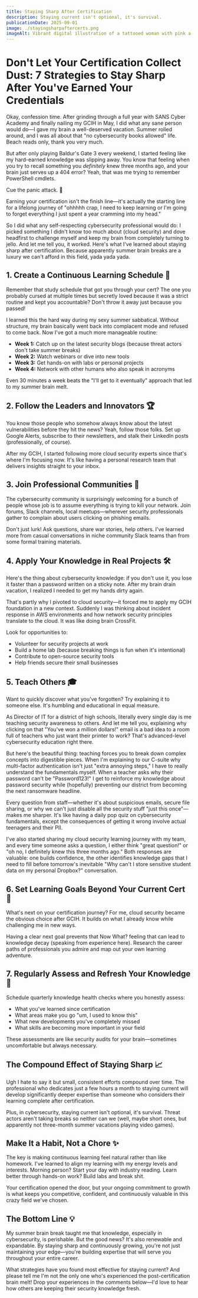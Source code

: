 ```yaml
---
title: Staying Sharp After Certification
description: Staying current isn't optional, it's survival.
publicationDate: 2025-09-01
image: ./stayingsharpaftercerts.png
imageAlt: Vibrant digital illustration of a tattooed woman with pink a pink buzzcut in left frame procrastinating by playing videos and then the same tattooed woman with a pink buzzcut in the right frame actually stuyding cybersecurity. 3 arrows are in the middle of the image between the two frames.
---
```


# Don't Let Your Certification Collect Dust: 7 Strategies to Stay Sharp After You've Earned Your Credentials

Okay, confession time. After grinding through a full year with SANS Cyber Academy and finally nailing my GCIH in May, I did what any sane person would do—I gave my brain a well-deserved vacation. Summer rolled around, and I was all about that "no cybersecurity books allowed" life. Beach reads only, thank you very much. 

But after only playing Baldur's Gate 3 every weekend, I started feeling like my hard-earned knowledge was slipping away. You know that feeling when you try to recall something you *definitely* knew three months ago, and your brain just serves up a 404 error? Yeah, that was me trying to remember PowerShell cmdlets.

Cue the panic attack. 🚨

Earning your certification isn't the finish line—it's actually the starting line for a lifelong journey of "ohhhhh crap, I need to keep learning or I'm going to forget everything I just spent a year cramming into my head."

So I did what any self-respecting cybersecurity professional would do: I picked something I didn't know too much about (cloud security) and dove headfirst to challenge myself and keep my brain from completely turning to jello. And let me tell you, it worked. Here's what I've learned about staying sharp after certification. Because apparently summer brain breaks are a luxury we can't afford in this field, yada yada yada.

## 1. Create a Continuous Learning Schedule 📅

Remember that study schedule that got you through your cert? The one you probably cursed at multiple times but secretly loved because it was a strict routine and kept you accountable? Don't throw it away just because you passed! 

I learned this the hard way during my sexy summer sabbatical. Without structure, my brain basically went back into complacent mode and refused to come back. Now I've got a much more manageable routine:

- **Week 1:** Catch up on the latest security blogs (because threat actors don't take summer breaks)
- **Week 2:** Watch webinars or dive into new tools 
- **Week 3:** Get hands-on with labs or personal projects
- **Week 4:** Network with other humans who also speak in acronyms

Even 30 minutes a week beats the "I'll get to it eventually" approach that led to my summer brain melt.

## 2. Follow the Leaders and Innovators 🏆

You know those people who somehow always know about the latest vulnerabilities before they hit the news? Yeah, follow those folks. Set up Google Alerts, subscribe to their newsletters, and stalk their LinkedIn posts (professionally, of course).

After my GCIH, I started following more cloud security experts since that's where I'm focusing now. It's like having a personal research team that delivers insights straight to your inbox.

## 3. Join Professional Communities 🤝

The cybersecurity community is surprisingly welcoming for a bunch of people whose job is to assume everything is trying to kill your network. Join forums, Slack channels, local meetups—wherever security professionals gather to complain about users clicking on phishing emails.

Don't just lurk! Ask questions, share war stories, help others. I've learned more from casual conversations in niche community Slack teams than from some formal training materials.

## 4. Apply Your Knowledge in Real Projects 🛠️

Here's the thing about cybersecurity knowledge: if you don't use it, you lose it faster than a password written on a sticky note. After my brain drain vacation, I realized I needed to get my hands dirty again.

That's partly why I pivoted to cloud security—it forced me to apply my GCIH foundation in a new context. Suddenly I was thinking about incident response in AWS environments and how network security principles translate to the cloud. It was like doing brain CrossFit.

Look for opportunities to:

- Volunteer for security projects at work
- Build a home lab (because breaking things is fun when it's intentional)
- Contribute to open-source security tools
- Help friends secure their small businesses

## 5. Teach Others 🎓

Want to quickly discover what you've forgotten? Try explaining it to someone else. It's humbling and educational in equal measure.

As Director of IT for a district of high schools, literally every single day is me teaching security awareness to others. And let me tell you, explaining why clicking on that "You've won a million dollars!" email is a bad idea to a room full of teachers who just want their printer to work? That's advanced-level cybersecurity education right there.

But here's the beautiful thing: teaching forces you to break down complex concepts into digestible pieces. When I'm explaining to our C-suite why multi-factor authentication isn't just "extra annoying steps," I have to really understand the fundamentals myself. When a teacher asks why their password can't be "Password123!" I get to reinforce my knowledge about password security while (hopefully) preventing our district from becoming the next ransomware headline.

Every question from staff—whether it's about suspicious emails, secure file sharing, or why we can't just disable all the security stuff "just this once"—makes me sharper. It's like having a daily pop quiz on cybersecurity fundamentals, except the consequences of getting it wrong involve actual teenagers and their PII.

I've also started sharing my cloud security learning journey with my team, and every time someone asks a question, I either think "great question!" or "oh no, I definitely knew this three months ago." Both responses are valuable: one builds confidence, the other identifies knowledge gaps that I need to fill before tomorrow's inevitable "Why can't I store sensitive student data on my personal Dropbox?" conversation.

## 6. Set Learning Goals Beyond Your Current Cert 🎯

What's next on your certification journey? For me, cloud security became the obvious choice after GCIH. It builds on what I already know while challenging me in new ways.

Having a clear next goal prevents that Now What? feeling that can lead to knowledge decay (speaking from experience here). Research the career paths of professionals you admire and map out your own learning adventure.

## 7. Regularly Assess and Refresh Your Knowledge 🔄

Schedule quarterly knowledge health checks where you honestly assess:

- What you've learned since certification
- What areas make you go "um, I used to know this"
- What new developments you've completely missed
- What skills are becoming more important in your field

These assessments are like security audits for your brain—sometimes uncomfortable but always necessary.

## The Compound Effect of Staying Sharp 📈

Ugh I hate to say it but small, consistent efforts compound over time. The professional who dedicates just a few hours a month to staying current will develop significantly deeper expertise than someone who considers their learning complete after certification.

Plus, in cybersecurity, staying current isn't optional, it's survival. Threat actors aren't taking breaks so neither can we (well, maybe short ones, but apparently not three-month summer vacations playing video games).

## Make It a Habit, Not a Chore ✨

The key is making continuous learning feel natural rather than like homework. I've learned to align my learning with my energy levels and interests. Morning person? Start your day with industry reading. Learn better through hands-on work? Build labs and break shit.

Your certification opened the door, but your ongoing commitment to growth is what keeps you competitive, confident, and continuously valuable in this crazy field we've chosen.

## The Bottom Line 💡

My summer brain break taught me that knowledge, especially in cybersecurity, is perishable. But the good news? It's also renewable and expandable. By staying sharp and continuously growing, you're not just maintaining your edge—you're building expertise that will serve you throughout your entire career.

What strategies have you found most effective for staying current? And please tell me I'm not the only one who's experienced the post-certification brain melt! Drop your experiences in the comments below—I'd love to hear how others are keeping their security knowledge fresh.
